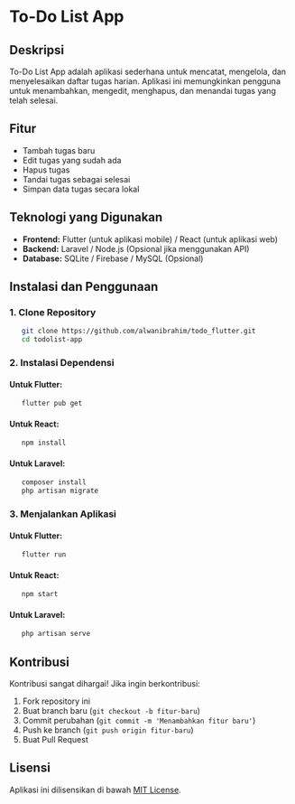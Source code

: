 # To-Do List App

## Deskripsi
To-Do List App adalah aplikasi sederhana untuk mencatat, mengelola, dan menyelesaikan daftar tugas harian. Aplikasi ini memungkinkan pengguna untuk menambahkan, mengedit, menghapus, dan menandai tugas yang telah selesai.

## Fitur
- Tambah tugas baru
- Edit tugas yang sudah ada
- Hapus tugas
- Tandai tugas sebagai selesai
- Simpan data tugas secara lokal

## Teknologi yang Digunakan
- **Frontend:** Flutter (untuk aplikasi mobile) / React (untuk aplikasi web)
- **Backend:** Laravel / Node.js (Opsional jika menggunakan API)
- **Database:** SQLite / Firebase / MySQL (Opsional)

## Instalasi dan Penggunaan
### 1. Clone Repository
```bash
   git clone https://github.com/alwanibrahim/todo_flutter.git
   cd todolist-app
```

### 2. Instalasi Dependensi
#### Untuk Flutter:
```bash
   flutter pub get
```
#### Untuk React:
```bash
   npm install
```
#### Untuk Laravel:
```bash
   composer install
   php artisan migrate
```

### 3. Menjalankan Aplikasi
#### Untuk Flutter:
```bash
   flutter run
```
#### Untuk React:
```bash
   npm start
```
#### Untuk Laravel:
```bash
   php artisan serve
```

## Kontribusi
Kontribusi sangat dihargai! Jika ingin berkontribusi:
1. Fork repository ini
2. Buat branch baru (`git checkout -b fitur-baru`)
3. Commit perubahan (`git commit -m 'Menambahkan fitur baru'`)
4. Push ke branch (`git push origin fitur-baru`)
5. Buat Pull Request

## Lisensi
Aplikasi ini dilisensikan di bawah [MIT License](LICENSE).

